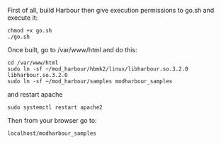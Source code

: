 First of all, build Harbour then give execution permissions to go.sh and execute it:
```
chmod +x go.sh
./go.sh
```
Once built, go to /var/www/html and do this:
```
cd /var/www/html
sudo ln -sf ~/mod_harbour/hbmk2/linux/libharbour.so.3.2.0 libharbour.so.3.2.0
sudo ln -sf ~/mod_harbour/samples modharbour_samples
```
and restart apache
```
sudo systemctl restart apache2
```

Then from your browser go to:
```
localhost/modharbour_samples
```
